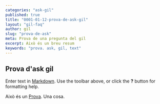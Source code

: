 ```yaml
---
categories: "ask-gil"
published: true
title: "0001-01-12-prova-de-ask-gil"
layout: "gil-faq"
author: gil
slug: "prova-de-ask"
meta: Prova de una pregunta del gil
excerpt: Això és un breu resum
keywords: "prova. ask, gil, text"
---
```


## Prova d'ask gil

Enter text in [Markdown](http://daringfireball.net/projects/markdown/). Use the toolbar above, or click the **?** button for formatting help.

Això és un [Prova](http://www.vortex.es/ "Prova d'enllaç"). Una cosa.

